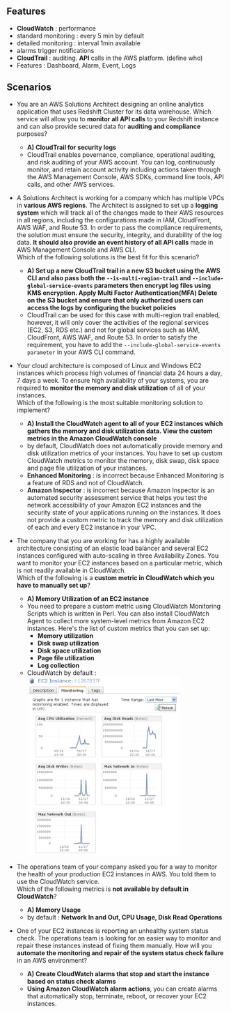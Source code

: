 ## Features 
- **CloudWatch** : performance 
- standard monitoring : every 5 min by default 
- detailed monitoring : interval 1min available 
- alarms trigger notifications 
- **CloudTrail** : auditing. **API** calls in the AWS platform. (define who)
- Features : Dashboard, Alarm, Event, Logs 

## Scenarios
- You are an AWS Solutions Architect designing an online analytics application that uses Redshift Cluster for its data warehouse. Which service will allow you to **monitor all API calls** to your Redshift instance and can also provide secured data for **auditing and compliance** purposes?
  - **A) CloudTrail for security logs**
  - CloudTrail enables povernance, compliance, operational auditing, and risk auditing of your AWS account. You can log, continuously monitor, and retain account activity including actions taken through the AWS Management Console, AWS SDKs, command line tools, API calls, and other AWS services.

- A Solutions Architect is working for a company which has multiple VPCs in **various AWS regions**. The Architect is assigned to set up a **logging system** which will track all of the changes made to their AWS resources in all regions, including the configurations made in IAM, CloudFront, AWS WAF, and Route 53. In order to pass the compliance requirements, the solution must ensure the security, integrity, and durability of the log data. **It should also provide an event history of all API calls** made in AWS Management Console and AWS CLI.    
Which of the following solutions is the best fit for this scenario?
  - **A) Set up a new CloudTrail trail in a new S3 bucket using the AWS CLI and also pass both the `--is-multi-region-trail` and `--include-global-service-events` parameters then encrypt log files using KMS encryption. Apply Multi Factor Authentication(MFA) Delete on the S3 bucket and ensure that only authorized users can access the logs by configuring the bucket policies**
  - CloudTrail can be used for this case with multi-region trail enabled, however, it will only cover the activities of the regional services (EC2, S3, RDS etc.) and not for global services such as IAM, CloudFront, AWS WAF, and Route 53. In order to satisfy the requirement, you have to add the `--include-global-service-events parameter` in your AWS CLI command.

- Your cloud architecture is composed of Linux and Windows EC2 instances which process high volumes of financial data 24 hours a day, 7 days a week. To ensure high availability of your systems, you are required to **monitor the memory and disk utilization** of all of your instances.       
Which of the following is the most suitable monitoring solution to implement?
  - **A) Install the CloudWatch agent to all of your EC2 instances which gathers the memory and disk utilization data. View the custom metrics in the Amazon CloudWatch console**
  - by default, CloudWatch does not automatically provide memory and disk utilization metrics of your instances. You have to set up custom CloudWatch metrics to monitor the memory, disk swap, disk space and page file utilization of your instances.
  - **Enhanced Monitoring** : is incorrect because Enhanced Monitoring is a feature of RDS and not of CloudWatch.
  - **Amazon Inspector** : is incorrect because Amazon Inspector is an automated security assessment service that helps you test the network accessibility of your Amazon EC2 instances and the security state of your applications running on the instances. It does not provide a custom metric to track the memory and disk utilization of each and every EC2 instance in your VPC.

- The company that you are working for has a highly available architecture consisting of an elastic load balancer and several EC2 instances configured with auto-scaling in three Availability Zones. You want to monitor your EC2 instances based on a particular metric, which is not readily available in CloudWatch.      
Which of the following is a **custom metric in CloudWatch which you have to manually set up**?
  - **A) Memory Utilization of an EC2 instance**
  - You need to prepare a custom metric using CloudWatch Monitoring Scripts which is written in Perl. You can also install CloudWatch Agent to collect more system-level metrics from Amazon EC2 instances. Here's the list of custom metrics that you can set up:
    - **Memory utilization**
    - **Disk swap utilization**
    - **Disk space utilization**
    - **Page file utilization**
    - **Log collection**
  - CloudWatch by default :    
    ![cloudwatch-default](./image/cloudwatch-default.png)
 
- The operations team of your company asked you for a way to monitor the health of your production EC2 instances in AWS. You told them to use the CloudWatch service.    
Which of the following metrics is **not available by default in CloudWatch**? 
  - **A) Memory Usage**
  - by default : **Network In and Out, CPU Usage, Disk Read Operations**

- One of your EC2 instances is reporting an unhealthy system status check. The operations team is looking for an easier way to monitor and repair these instances instead of fixing them manually.
How will you **automate the monitoring and repair of the system status check failure** in an AWS environment?
  - **A) Create CloudWatch alarms that stop and start the instance based on status check alarms**
  - **Using Amazon CloudWatch alarm actions**, you can create alarms that automatically stop, terminate, reboot, or recover your EC2 instances.
